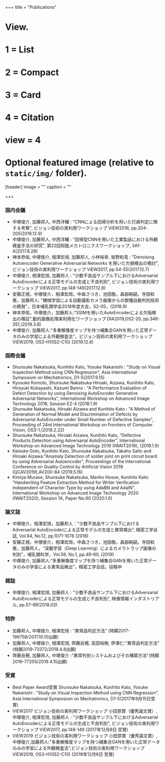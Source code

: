 +++
title = "Publications"

# View.
#   1 = List
#   2 = Compact
#   3 = Card
#   4 = Citation
# view = 4

# Optional featured image (relative to `static/img/` folder).
[header]
image = ""
caption = ""

+++
<link href="../css/publication.css" rel="stylesheet">

### 国内会議
* 中塚俊介, 加藤邦人, 中西洋輔 : "CNNによる回帰分析を用いた打痕判定に関する考察", ビジョン技術の実利用ワークショップ ViEW2016, pp.204-205(2016.12.9)
* 中塚俊介, 加藤邦人, 中西洋輔 : "回帰型CNNを用いた工業製品における外観検査手法の研究", 第22回知能メカトロニクスワークショップ, 3A1-4(2017.8.28)
* 神本恭佑, 中塚俊介, 相澤宏旭, 加藤邦人, 小林裕幸, 坂野和見 : "Denoising Autoencoder Generative Adversarial Networks を用いた欠損検出の検討", ビジョン技術の実利用ワークショップ ViEW2017, pp.54-55(2017.12.7)
* 中塚俊介, 相澤宏旭, 加藤邦人 : "少数不良品サンプル下におけるAdversarial AutoEncoderによる正常モデルの生成と不良判別", ビジョン技術の実利用ワークショップ ViEW2017, pp.148-149(2017.12.8)
* 安藤正規，中塚俊介，相澤宏旭，中森さつき，池田敬，森部絢嗣，寺田和憲，加藤邦人: "機械学習による自動撮影カメラ画像からの獣種自動判別技術の開発"，日本哺乳類学会2018年度大会，S2-05，(2018.9)
* 神本恭佑，中塚俊介，加藤邦人:"SSIMを用いたAutoEncoderによる欠陥検出の検証",動的画像処理実利用化ワークショップ DIA2019,OS2-20, pp.346-351,(2019.3.8)
* 中塚俊介, 加藤邦人:"多重解像度マップを持つ補集合GANを用いた正常データのみの学習による外観検査法"，ビジョン技術の実利用ワークショップ ViEW2019, OS3-H1(IS2-C10) (2019.12.6)

### 国際会議
* Shunsuke Nakatsuka, Kunihito Kato, Yosuke Nakanishi : "Study on Visual Inspection Method using CNN Regression", Asia International Symposium on Mechatronics, D1-5(2017.9.15)
* Kyosuke Komoto, Shunsuke Nakatsuka Hiroaki, Aizawa, Kunihito Kato, Hiroyuki Kobayashi, Kazumi Banno : "A Performance Evaluation of Defect Detection by using Denoising AutoEncoder Generative Adversarial Networks", International Workshop on Advanced Image Technology 2018, Session E2-4 (2018.1.9)
* Shunsuke Nakatsuka, Hiroaki Aizawa and Kunihito Kato : "A Method of Generation of Normal Model and Discrimination of Defects by Adversarial AutoEncoder under Small Number of Defective Samples", Proceeding of 24rd International Workshop on Frontiers of Computer Vision, OS3-1,(2018.2.22)
* Shunsuke Nakatsuka, Hiroaki Aizawa, Kunihito Kato, “Defective Products Detection using Adversarial AutoEncoder”, International Workshop on Advanced Image Technology 2019 (IWAIT2019), (2019.1.9)
* Keisuke Goto, Kunihito Kato, Shunsuke Nakatsuka, Takaho Saito and Hiroaki Aizawa:"Anomaly Detection of solder joint on print circuit board by using Adversarial Autoencoder", Proceedings of the International Conference on Quality Control by Artificial Vision 2019 (QCAV2019),AV200-84 (2019.5.16)
* Kimiya Murase, Shunsuke Nakatsuka, Mariko Hosoe, Kunihito Kato: "Handwriting Feature Extraction Method for Writer Verification Independent of Character Type by using AdaBN and AdaIN", International Workshop on Advanced Image Technology 2020 (IWAIT2020), Session 1A, Paper No.90 (2020.1.6)

### 論文誌
* 中塚俊介，相澤宏旭，加藤邦人："少数不良品サンプル下におけるAdversarial AutoEncoderによる正常モデルの生成と異常検出", 精密工学会誌, Vol.84, No.12, pp.1071-1078 (2018)
* 安藤正規，中塚俊介，相澤宏旭，中森さつき，池田敬，森部絢嗣，寺田和憲，加藤邦人，“深層学習（Deep Learning）によるカメラトラップ画像の判別”，哺乳類科学，Vol.59, No.1, pp.49-60, (2019)
* 中塚俊介, 加藤邦人:“多重解像度マップを持つ補集合GANを用いた正常データのみの学習による異常品検出”，精密工学会誌，投稿中
### 雑誌
* 中塚俊介, 相澤宏旭, 加藤邦人 : "少数不良品サンプル下におけるAdversarial AutoEncoderによる正常モデルの生成と不良判別", 映像情報インダストリアル, pp.57-68(2018.03)

### 特許
* 加藤邦人, 中塚俊介, 相澤宏旭 : "異常品判定方法" (特願2017-196758/2017.10.10出願)
* 加藤邦人, 中塚俊介, 相澤宏旭, 齊藤岳穂, 高田裕樹, 伊澤仁:"異常品判定方法"(特願2019-73372/2019.4.8出願)
* 齊藤岳穂, 加藤邦人, 中塚俊介 :"異常判別システムおよびその構築方法"(特願2019-77205/2019.4.15出願)

### 受賞
* Best Paper Award受賞 Shunsuke Nakatsuka, Kunihito Kato, Yosuke Nakanishi : "Study on Visual Inspection Method using CNN Regression", Asia International Symposium on Mechatronics, D1-5(2017年9月15日受賞)
* ViEW2017 ビジョン技術の実利用ワークショップ 小田原賞（優秀論文賞）, 中塚俊介, 相澤宏旭, 加藤邦人 : "少数不良品サンプル下におけるAdversarial AutoEncoderによる正常モデルの生成と不良判別", ビジョン技術の実利用ワークショップ ViEW2017, pp.148-149 (2017年12月8日 受賞)
* ViEW2019 ビジョン技術の実利用ワークショップ 小田原賞（優秀論文賞）, 中塚俊介,加藤邦人:"多重解像度マップを持つ補集合GANを用いた正常データのみの学習による外観検査法",ビジョン技術の実利用ワークショップ ViEW2019, OS3-H1(IS2-C10) (2019年12月6日 受賞)